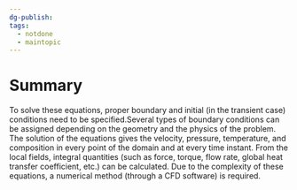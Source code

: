 ```yaml
---
dg-publish: 
tags:
  - notdone
  - maintopic
---
```



# Summary
To solve these equations, proper boundary and initial (in the transient case) conditions need to be specified.Several types of boundary conditions can be assigned depending on the geometry and the physics of the problem. 
The solution of the equations gives the velocity, pressure, temperature, and composition in every point of the domain and at every time instant.
From the local fields, integral quantities (such as force, torque, flow rate, global heat transfer coefficient, etc.) can be calculated.
Due to the complexity of these equations, a numerical method (through a CFD software) is required.
